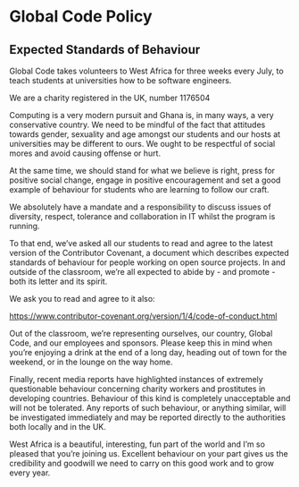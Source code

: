 # Global Code Policy

## Expected Standards of Behaviour

Global Code takes volunteers to West Africa for three weeks every July, to teach students at universities how to be software engineers.

We are a charity registered in the UK, number 1176504

Computing is a very modern pursuit and Ghana is, in many ways, a very conservative country. We need to be mindful of the fact that attitudes towards gender, sexuality and age amongst our students and our hosts at universities may be different to ours. We ought to be respectful of social mores and avoid causing offense or hurt.

At the same time, we should stand for what we believe is right, press for positive social change, engage in positive encouragement and set a good example of behaviour for students who are learning to follow our craft.

We absolutely have a mandate and a responsibility to discuss issues of diversity, respect, tolerance and collaboration in IT whilst the program is running.

To that end, we’ve asked all our students to read and agree to the latest version of the Contributor Covenant, a document which describes expected standards of behaviour for people working on open source projects. In and outside of the classroom, we’re all expected to abide by - and promote - both its letter and its spirit.

We ask you to read and agree to it also:

  https://www.contributor-covenant.org/version/1/4/code-of-conduct.html

Out of the classroom, we’re representing ourselves, our country, Global Code, and our employees and sponsors. Please keep this in mind when you’re enjoying a drink at the end of a long day, heading out of town for the weekend, or in the lounge on the way home.

Finally, recent media reports have highlighted instances of extremely questionable behaviour concerning charity workers and prostitutes in developing countries. Behaviour of this kind is completely unacceptable and will not be tolerated. Any reports of such behaviour, or anything similar, will be investigated immediately and may be reported directly to the authorities both locally and in the UK.

West Africa is a beautiful, interesting, fun part of the world and I’m so pleased that you’re joining us. Excellent behaviour on your part gives us the credibility and goodwill we need to carry on this good work and to grow every year.
